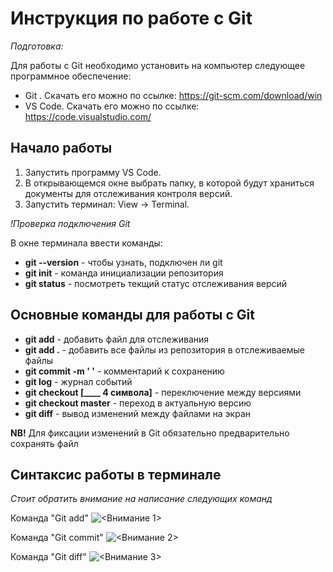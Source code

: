 # Инструкция по работе с Git

*Подготовка:*

Для работы с Git необходимо установить на компьютер следующее программное обеспечение:
* Git . Скачать его можно по ссылке: https://git-scm.com/download/win 
* VS Code. Скачать его можно по ссылке:  https://code.visualstudio.com/

## Начало работы

1. Запустить программу VS Code.
2. В открывающемся окне выбрать папку, в которой будут храниться документы для отслеживания контроля версий.
3. Запустить терминал: View -> Terminal.

*!Проверка подключения Git*

В окне терминала ввести команды:
* **git --version** - чтобы узнать, подключен ли git
* **git init** - команда инициализации репозитория
* **git status** - посмотреть текщий статус отслеживания версий

## Основные команды для работы с Git

* **git add** - добавить файл для отслеживания
* **git add .** - добавить все файлы из репозитория в отслеживаемые файлы
* **git commit -m ' '** - комментарий к сохранению
* **git log** - журнал событий
* **git checkout [____ 4 символа]** - переключение между версиями
* **git checkout master** - переход в актуальную версию
* **git diff** - вывод изменений между файлами на экран

**NB!**
Для фиксации изменений в Git обязательно предварительно сохранять файл

## Синтаксис работы в терминале 

*Стоит обратить внимание на написание следующих команд*

Команда "Git add"
![<Внимание 1>](NB1.png)

Команда "Git commit"
![<Внимание 2>](NB2.png)

Команда "Git diff"
![<Внимание 3>](NB3.png)
